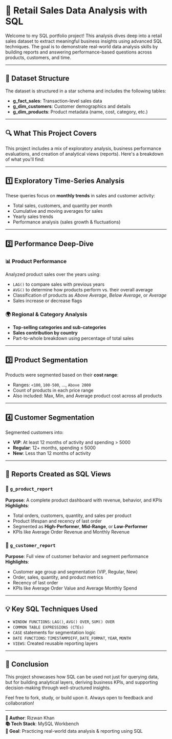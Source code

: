 # 🧠 Retail Sales Data Analysis with SQL

Welcome to my SQL portfolio project! This analysis dives deep into a retail sales dataset to extract meaningful business insights using advanced SQL techniques. The goal is to demonstrate real-world data analysis skills by building reports and answering performance-based questions across products, customers, and time.

---

## 📁 Dataset Structure

The dataset is structured in a star schema and includes the following tables:

- **g_fact_sales**: Transaction-level sales data
- **g_dim_customers**: Customer demographics and details
- **g_dim_products**: Product metadata (name, cost, category, etc.)

---

## 🔍 What This Project Covers

This project includes a mix of exploratory analysis, business performance evaluations, and creation of analytical views (reports). Here's a breakdown of what you'll find:

---

## 1️⃣ Exploratory Time-Series Analysis

These queries focus on **monthly trends** in sales and customer activity:

- Total sales, customers, and quantity per month
- Cumulative and moving averages for sales
- Yearly sales trends
- Performance analysis (sales growth & fluctuations)

---

## 2️⃣ Performance Deep-Dive

### 📊 Product Performance

Analyzed product sales over the years using:

- `LAG()` to compare sales with previous years
- `AVG()` to determine how products perform vs. their overall average
- Classification of products as *Above Average*, *Below Average*, or *Average*
- Sales increase or decrease flags

### 🌍 Regional & Category Analysis

- **Top-selling categories and sub-categories**
- **Sales contribution by country**
- Part-to-whole breakdown using percentage of total sales

---

## 3️⃣ Product Segmentation

Products were segmented based on their **cost range**:

- Ranges: `<100`, `100-500`, ..., `Above 2000`
- Count of products in each price range
- Also included: Max, Min, and Average product cost across all products

---

## 4️⃣ Customer Segmentation

Segmented customers into:

- **VIP**: At least 12 months of activity and spending > 5000
- **Regular**: 12+ months, spending ≤ 5000
- **New**: Less than 12 months of activity

---

## 📄 Reports Created as SQL Views

### 🧾 `g_product_report`

**Purpose**: A complete product dashboard with revenue, behavior, and KPIs  
**Highlights**:
- Total orders, customers, quantity, and sales per product
- Product lifespan and recency of last order
- Segmented as **High-Performer**, **Mid-Range**, or **Low-Performer**
- KPIs like Average Order Revenue and Monthly Revenue

### 🧾 `g_customer_report`

**Purpose**: Full view of customer behavior and segment performance  
**Highlights**:
- Customer age group and segmentation (VIP, Regular, New)
- Order, sales, quantity, and product metrics
- Recency of last order
- KPIs like Average Order Value and Average Monthly Spend

---

## 💡 Key SQL Techniques Used

- `WINDOW FUNCTIONS`: `LAG()`, `AVG() OVER`, `SUM() OVER`
- `COMMON TABLE EXPRESSIONS (CTEs)`
- `CASE` statements for segmentation logic
- `DATE FUNCTIONS`: `TIMESTAMPDIFF`, `DATE_FORMAT`, `YEAR`, `MONTH`
- `VIEWS`: Created reusable reporting layers

---

## 📌 Conclusion

This project showcases how SQL can be used not just for querying data, but for building analytical layers, deriving business KPIs, and supporting decision-making through well-structured insights.

Feel free to fork, study, or build upon it. Always open to feedback and collaboration!

---

**🔗 Author**: Rizwan Khan  
**📚 Tech Stack**: MySQL Workbench  
**🎯 Goal**: Practicing real-world data analysis & reporting using SQL
